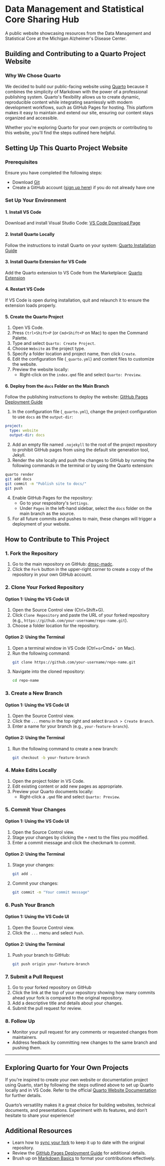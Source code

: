 # Data Management and Statistical Core Sharing Hub
A public website showcasing resources from the Data Management and Statistical Core at the Michigan Alzheimer's Disease Center.

## Building and Contributing to a Quarto Project Website

### Why We Chose Quarto
We decided to build our public-facing website using [Quarto](https://quarto.org/) because it combines the simplicity of Markdown with the power of a professional publishing system. Quarto's flexibility allows us to create dynamic, reproducible content while integrating seamlessly with modern development workflows, such as GitHub Pages for hosting. This platform makes it easy to maintain and extend our site, ensuring our content stays organized and accessible.

Whether you're exploring Quarto for your own projects or contributing to this website, you'll find the steps outlined here helpful.

## Setting Up This Quarto Project Website

### Prerequisites
Ensure you have completed the following steps:
- Download [Git](https://git-scm.com/downloads)
- Create a GitHub account ([sign up here](https://github.com/)) if you do not already have one

### Set Up Your Environment

#### 1. Install VS Code
Download and install Visual Studio Code: [VS Code Download Page](https://code.visualstudio.com/)

#### 2. Install Quarto Locally
Follow the instructions to install Quarto on your system: [Quarto Installation Guide](https://quarto.org/docs/get-started/)

#### 3. Install Quarto Extension for VS Code
Add the Quarto extension to VS Code from the Marketplace: [Quarto Extension](https://marketplace.visualstudio.com/items?itemName=quarto.quarto)

#### 4. Restart VS Code
If VS Code is open during installation, quit and relaunch it to ensure the extension loads properly.

#### 5. Create the Quarto Project
1. Open VS Code.
2. Press `Ctrl+Shift+P` (or `Cmd+Shift+P` on Mac) to open the Command Palette.
3. Type and select `Quarto: Create Project`.
4. Choose `Website` as the project type.
5. Specify a folder location and project name, then click `Create`.
6. Edit the configuration file (`_quarto.yml`) and content files to customize the website.
7. Preview the website locally:
   - Right-click on the `index.qmd` file and select `Quarto: Preview`.

#### 6. Deploy from the `docs` Folder on the Main Branch
Follow the publishing instructions to deploy the website: [GitHub Pages Deployment Guide](https://quarto.org/docs/publishing/github-pages.html)

1. In the configuration file (`_quarto.yml`), change the project configuration to use `docs` as the `output-dir`:
``` _quarto.yml
project:
  type: website
  output-dir: docs
  ```
2. Add an empty file named `.nojekyll` to the root of the project repository to prohibit GitHub pages from using the default site generation tool, Jekyll.
3. Render the site locally and push the changes to GitHub by running the following commands in the terminal or by using the Quarto extension:
```bash
quarto render
git add docs
git commit -m "Publish site to docs/"
git push
```
4. Enable GitHub Pages for the repository:
   - Go to your respository's `Settings`.
   - Under `Pages` in the left-hand sidebar, select the `docs` folder on the main branch as the source.
5. For all future commits and pushes to main, these changes will trigger a deployment of your website.

## How to Contribute to This Project

### 1. Fork the Repository
1. Go to the main repository on GitHub: [dmsc-madc](https://github.com/MichiganADC/dmsc-madc).
2. Click the `Fork` button in the upper-right corner to create a copy of the repository in your own GitHub account.

### 2. Clone Your Forked Repository
#### Option 1: Using the VS Code UI
1. Open the Source Control view (Ctrl+Shift+G).
2. Click `Clone Repository` and paste the URL of your forked repository (e.g., `https://github.com/your-username/repo-name.git`).
3. Choose a folder location for the repository.

#### Option 2: Using the Terminal
1. Open a terminal window in VS Code (Ctrl+` or `Cmd+` on Mac).
2. Run the following command:
   ```bash
   git clone https://github.com/your-username/repo-name.git
   ```
3. Navigate into the cloned repository:
   ```bash
   cd repo-name
   ```

### 3. Create a New Branch
#### Option 1: Using the VS Code UI
1. Open the Source Control view.
2. Click the `...` menu in the top right and select `Branch > Create Branch`.
3. Enter a name for your branch (e.g., `your-feature-branch`).

#### Option 2: Using the Terminal
1. Run the following command to create a new branch:
   ```bash
   git checkout -b your-feature-branch
   ```

### 4. Make Edits Locally
1. Open the project folder in VS Code.
2. Edit existing content or add new pages as appropriate.
3. Preview your Quarto documents locally:
   - Right-click a `.qmd` file and select `Quarto: Preview`.

### 5. Commit Your Changes
#### Option 1: Using the VS Code UI
1. Open the Source Control view.
2. Stage your changes by clicking the `+` next to the files you modified.
3. Enter a commit message and click the checkmark to commit.

#### Option 2: Using the Terminal
1. Stage your changes:
   ```bash
   git add .
   ```
2. Commit your changes:
   ```bash
   git commit -m "Your commit message"
   ```

### 6. Push Your Branch
#### Option 1: Using the VS Code UI
1. Open the Source Control view.
2. Click the `...` menu and select `Push`.

#### Option 2: Using the Terminal
1. Push your branch to GitHub:
   ```bash
   git push origin your-feature-branch
   ```

### 7. Submit a Pull Request
1. Go to your forked repository on GitHub
2. Click the link at the top of your repository showing how many commits ahead your fork is compared to the original repository.
3. Add a descriptive title and details about your changes.
4. Submit the pull request for review.

### 8. Follow Up
- Monitor your pull request for any comments or requested changes from maintainers.
- Address feedback by committing new changes to the same branch and pushing them.

---

## Exploring Quarto for Your Own Projects
If you're inspired to create your own website or documentation project using Quarto, start by following the steps outlined above to set up Quarto locally and in VS Code. Refer to the official [Quarto Website Documentation](https://quarto.org/docs/websites/) for further details.

Quarto’s versatility makes it a great choice for building websites, technical documents, and presentations. Experiment with its features, and don’t hesitate to share your experience!

## Additional Resources
- Learn how to [sync your fork](https://docs.github.com/en/github/collaborating-with-pull-requests/working-with-forks/syncing-a-fork) to keep it up to date with the original repository.
- Review the [GitHub Pages Deployment Guide](https://quarto.org/docs/publishing/github-pages.html) for additional details.
- Brush up on [Markdown Basics](https://quarto.org/docs/authoring/markdown-basics.html) to format your contributions effectively.